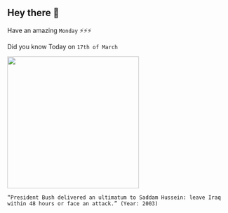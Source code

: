 ## Hey there 👋
Have an amazing `Monday` ⚡⚡⚡

Did you know Today on `17th of March`
 
 [<img src="https://georgewbush-whitehouse.archives.gov/news/releases/2003/09/images/20030907-1_address090703th-515h.jpg" width="300" />](http://edition.cnn.com/2003/US/03/17/sprj.irq.bush.speech/index.html) 
 ```
“President Bush delivered an ultimatum to Saddam Hussein: leave Iraq within 48 hours or face an attack.” (Year: 2003)
```
